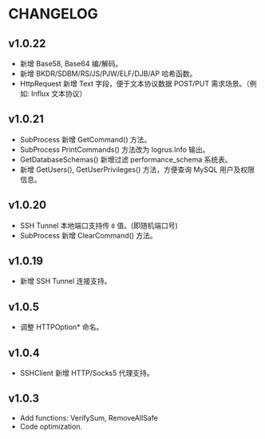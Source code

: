 # CHANGELOG

## v1.0.22

* 新增 Base58, Base64 编/解码。
* 新增 BKDR/SDBM/RS/JS/PJW/ELF/DJB/AP 哈希函数。
* HttpRequest 新增 Text 字段，便于文本协议数据 POST/PUT 需求场景。（例如: Influx 文本协议）

## v1.0.21

* SubProcess 新增 GetCommand() 方法。
* SubProcess PrintCommands() 方法改为 logrus.Info 输出。
* GetDatabaseSchemas() 新增过滤 performance_schema 系统表。
* 新增 GetUsers(), GetUserPrivileges() 方法，方便查询 MySQL 用户及权限信息。

## v1.0.20

* SSH Tunnel 本地端口支持传 `0` 值。(即随机端口号)
* SubProcess 新增 ClearCommand() 方法。

## v1.0.19

* 新增 SSH Tunnel 连接支持。

## v1.0.5

* 调整 HTTPOption* 命名。

## v1.0.4

* SSHClient 新增 HTTP/Socks5 代理支持。

## v1.0.3

* Add functions: VerifySum, RemoveAllSafe
* Code optimization.
